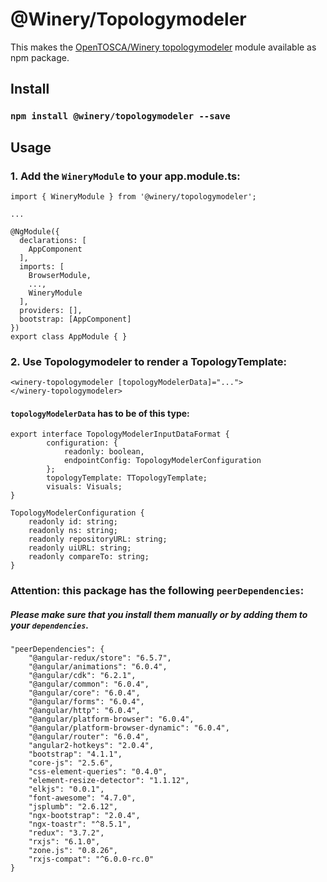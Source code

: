 # @Winery/Topologymodeler
This makes the [OpenTOSCA/Winery topologymodeler](https://github.com/OpenTOSCA/winery) module available as npm package.

## Install
### `npm install @winery/topologymodeler --save`

## Usage
### 1. Add the `WineryModule` to your app.module.ts:
```
import { WineryModule } from '@winery/topologymodeler';

...

@NgModule({
  declarations: [
    AppComponent
  ],
  imports: [
    BrowserModule,
    ...,
    WineryModule
  ],
  providers: [],
  bootstrap: [AppComponent]
})
export class AppModule { }
```

### 2. Use Topologymodeler to render a TopologyTemplate:
```
<winery-topologymodeler [topologyModelerData]="...">
</winery-topologymodeler>
```

#### `topologyModelerData` has to be of this type:
```
export interface TopologyModelerInputDataFormat {
        configuration: {
            readonly: boolean,
            endpointConfig: TopologyModelerConfiguration
        };
        topologyTemplate: TTopologyTemplate;
        visuals: Visuals;
}

TopologyModelerConfiguration {
    readonly id: string;
    readonly ns: string;
    readonly repositoryURL: string;
    readonly uiURL: string;
    readonly compareTo: string;
}
```

### Attention: this package has the following `peerDependencies`:
##### Please make sure that you install them manually or by adding them to your `dependencies`.

```
"peerDependencies": {
    "@angular-redux/store": "6.5.7",
    "@angular/animations": "6.0.4",
    "@angular/cdk": "6.2.1",
    "@angular/common": "6.0.4",
    "@angular/core": "6.0.4",
    "@angular/forms": "6.0.4",
    "@angular/http": "6.0.4",
    "@angular/platform-browser": "6.0.4",
    "@angular/platform-browser-dynamic": "6.0.4",
    "@angular/router": "6.0.4",
    "angular2-hotkeys": "2.0.4",
    "bootstrap": "4.1.1",
    "core-js": "2.5.6",
    "css-element-queries": "0.4.0",
    "element-resize-detector": "1.1.12",
    "elkjs": "0.0.1",
    "font-awesome": "4.7.0",
    "jsplumb": "2.6.12",
    "ngx-bootstrap": "2.0.4",
    "ngx-toastr": "^8.5.1",
    "redux": "3.7.2",
    "rxjs": "6.1.0",
    "zone.js": "0.8.26",
    "rxjs-compat": "^6.0.0-rc.0"
}
```
